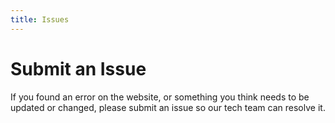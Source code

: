 ```yaml
---
title: Issues
---
```


# Submit an Issue
If you found an error on the website, or something you think needs to be updated or changed, please submit an issue so our tech team can resolve it.

<ClientOnly>
<github-issue :owner="$page.github.owner" :repo="$page.github.repo" :auth="$page.github.auth"></github-issue>
</ClientOnly>
